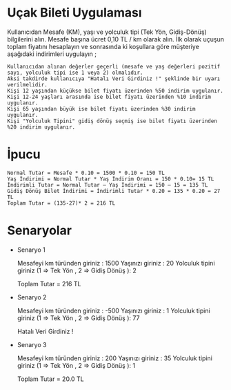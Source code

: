 # Uçak Bileti Uygulaması
Kullanıcıdan Mesafe (KM), yaşı ve yolculuk tipi (Tek Yön, Gidiş-Dönüş) bilgilerini alın. Mesafe başına ücret 0,10 TL / km olarak alın. İlk olarak uçuşun toplam fiyatını hesaplayın ve sonrasında ki koşullara göre müşteriye aşağıdaki indirimleri uygulayın ;

    Kullanıcıdan alınan değerler geçerli (mesafe ve yaş değerleri pozitif sayı, yolculuk tipi ise 1 veya 2) olmalıdır. 
    Aksi takdirde kullanıcıya "Hatalı Veri Girdiniz !" şeklinde bir uyarı verilmelidir.
    Kişi 12 yaşından küçükse bilet fiyatı üzerinden %50 indirim uygulanır.
    Kişi 12-24 yaşları arasında ise bilet fiyatı üzerinden %10 indirim uygulanır.
    Kişi 65 yaşından büyük ise bilet fiyatı üzerinden %30 indirim uygulanır.
    Kişi "Yolculuk Tipini" gidiş dönüş seçmiş ise bilet fiyatı üzerinden %20 indirim uygulanır.

# İpucu

    Normal Tutar = Mesafe * 0.10 = 1500 * 0.10 = 150 TL
    Yaş İndirimi = Normal Tutar * Yaş İndirim Oranı = 150 * 0.10= 15 TL
    İndirimli Tutar = Normal Tutar – Yaş İndirimi = 150 – 15 = 135 TL
    Gidiş Dönüş Bilet İndirimi = İndirimli Tutar * 0.20 = 135 * 0.20 = 27 TL
    Toplam Tutar = (135-27)* 2 = 216 TL

# Senaryolar

* Senaryo 1


    Mesafeyi km türünden giriniz : 1500
    Yaşınızı giriniz : 20
    Yolculuk tipini giriniz (1 => Tek Yön , 2 => Gidiş Dönüş ): 2

    Toplam Tutar = 216 TL

* Senaryo 2


    Mesafeyi km türünden giriniz : -500
    Yaşınızı giriniz : 1
    Yolculuk tipini giriniz (1 => Tek Yön , 2 => Gidiş Dönüş ): 77

    Hatalı Veri Girdiniz !

* Senaryo 3


    Mesafeyi km türünden giriniz : 200
    Yaşınızı giriniz : 35
    Yolculuk tipini giriniz (1 => Tek Yön , 2 => Gidiş Dönüş ): 1

    Toplam Tutar = 20.0 TL
